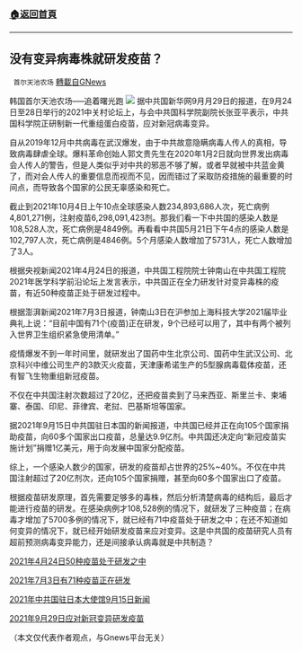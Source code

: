 ###  [:house:返回首頁](https://github.com/ourhimalayas/txt)
---


## 没有变异病毒株就研发疫苗？
` 首尔天池农场` [轉載自GNews](https://gnews.org/zh-hans/1577170/)

韩国首尔天池农场—–追着曙光跑
![](https://assets.gnews.org/wp-content/uploads/2021/10/7封.jpg)
据中共国新华网9月月29日的报道，在9月24日至28日举行的2021中关村论坛上，与会中共国科学院副院长张亚平表示，中共国科学院正研制新一代重组蛋白疫苗，应对新冠病毒变异。

自从2019年12月中共病毒在武汉爆发，由于中共故意隐瞒病毒人传人的真相，导致病毒肆虐全球。爆料革命创始人郭文贵先生在2020年1月2日就向世界发出病毒会人传人的警告，但是人类似乎对中共的邪恶不够了解，或者早就被中共蓝金黄了，而对会人传人的重要信息而视而不见，因而错过了采取防疫措施的最重要的时间点，而导致各个国家的公民无辜感染和死亡。

截止到2021年10月4日上午10点全球感染人数234,893,686人次，死亡病例4,801,271例，注射疫苗6,298,091,423剂。那我们看一下中共国的感染人数是108,528人次，死亡病例是4849例。再看看中共国5月21日下午4点的感染人数是102,797人次，死亡病例是4846例。5个月感染人数增加了5731人，死亡人数增加了3人。

根据央视新闻2021年4月24日的报道，中共国工程院院士钟南山在中共国工程院2021年医学科学前沿论坛上发言表示，中共国正在全力研发针对变异毒株的疫苗，有近50种疫苗正处于研发过程中。

根据澎湃新闻2021年7月3日报道，钟南山3日在沪参加上海科技大学2021届毕业典礼上说：“目前中国有71个(疫苗)正在研发，9个已经可以用了，其中有两个被列入世界卫生组织紧急使用清单。”

疫情爆发不到一年时间里，就研发出了国药中生北京公司、国药中生武汉公司、北京科兴中维公司生产的3款灭火疫苗，天津康希诺生产的5型腺病毒载体疫苗，还有智飞生物重组新冠疫苗。

不仅在中共国注射次数超过了20亿，还把疫苗卖到了马来西亚、斯里兰卡、柬埔寨、泰国、印尼、菲律宾、老挝、巴基斯坦等国家。

据2021年9月15日中共国驻日本国的新闻报道，中共国已经并正在向105个国家捐助疫苗，向60多个国家出口疫苗，总量达9.9亿剂。中共国还决定向“新冠疫苗实施计划”捐赠1亿美元，用于向发展中国家分配疫苗。

综上，一个感染人数少的国家，研发的疫苗却占世界的25%~40%。不仅在中共国注射超过了20亿剂次，还向105个国家捐赠，甚至向60多个国家出口了疫苗。

根据疫苗研发原理，首先需要足够多的毒株，然后分析清楚病毒的结构后，最后才能进行疫苗的研发。在感染病例才108,528例的情况下，就研发了三种疫苗；在病毒才增加了5700多例的情况下，就已经有71中疫苗处于研发之中；在还不知道如何变异的情况下，就已经开始研发疫苗来应对变异。这是中共国的疫苗研究人员有超前预测病毒变异能力，还是间接承认病毒就是中共制造？

[2021年4月24日50种疫苗处于研发之中](http://m.news.cctv.com/2021/04/24/ARTILogYNfRWsrTH89Vh6Jyt210424.shtml)

[2021年7月3日有71种疫苗正在研发](http://：https://www.thepaper.cn/newsDetail_forward_13432336)

[2021年中共国驻日本大使馆9月15日新闻](http://www.china-embassy.or.jp/chn/mtdh/t1907067.htm)

[2021年9月29日应对新冠变异研发疫苗](https://cn.chinadaily.com.cn/a/202109/29/WS6154faa0a3107be4979f0a3c.html)

（本文仅代表作者观点，与Gnews平台无关）
